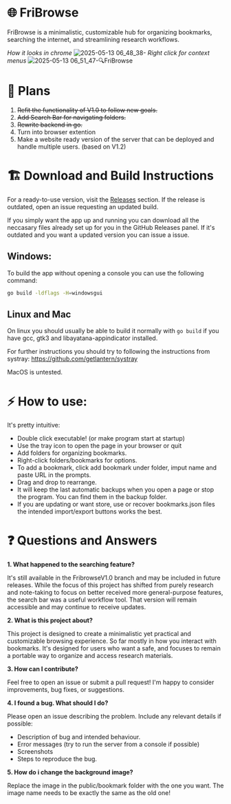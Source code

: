 # 🌐 FriBrowse

FriBrowse is a minimalistic, customizable hub for organizing bookmarks, searching the internet, and streamlining research workflows.

*How it looks in chrome*
![2025-05-13 06_48_38-](https://github.com/user-attachments/assets/56577f1b-ee53-436a-858b-71c1d72b3c44)
*Right click for context menus*
![2025-05-13 06_51_47-🔍FriBrowse](https://github.com/user-attachments/assets/31aa2bea-8c97-4561-9842-0d4f2c06ea74)



# 🚧 Plans

1. ~~Refit the functionality of V1.0 to follow new goals.~~
2. ~~Add Search Bar for navigating folders.~~
3. ~~Rewrite backend in go.~~
4. Turn into browser extention
5. Make a website ready version of the server that can be deployed and handle multiple users. (based on V1.2)

# 🏗️  Download and Build Instructions
For a ready-to-use version, visit the [Releases](https://github.com/Frimi01/Fribrowse/releases/) section.
If the release is outdated, open an issue requesting an updated build.

If you simply want the app up and running you can download all the neccasary
files already set up for you in the GitHub Releases panel. If it's outdated and
you want a updated version you can issue a issue.

## Windows:
To build the app without opening a console you can use the following command:
```bash
go build -ldflags -H=windowsgui
```
## Linux and Mac
On linux you should usually be able to build it normally with `go build` if you have gcc, gtk3 and libayatana-appindicator installed. 

For further instructions you should try to following the instructions from systray: https://github.com/getlantern/systray

MacOS is untested.

# ⚡ How to use:

It's pretty intuitive:

- Double click executable! (or make program start at startup)
- Use the tray icon to open the page in your browser or quit
- Add folders for organizing bookmarks.
- Right-click folders/bookmarks for options.
- To add a bookmark, click add bookmark under folder, imput name and paste URL in the prompts.
- Drag and drop to rearrange.
- It will keep the last automatic backups when you open a page or stop the program. You can find them in the backup folder.
- If you are updating or want store, use or recover bookmarks.json files the intended import/export buttons works the best. 

# ❓ Questions and Answers

**1. What happened to the searching feature?**

It's still available in the FribrowseV1.0 branch and may be included in future releases. While the focus of this project has shifted from purely research and note-taking to focus on better received more general-purpose features, the search bar was a useful workflow tool. That version will remain accessible and may continue to receive updates.

**2. What is this project about?**

This project is designed to create a minimalistic yet practical and customizable browsing experience. So far mostly in how you interact with bookmarks. It's designed for users who want a safe, and focuses to remain a portable way to organize and access research materials.

**3. How can I contribute?**

Feel free to open an issue or submit a pull request! I'm happy to consider improvements, bug fixes, or suggestions.

**4. I found a bug. What should I do?**

Please open an issue describing the problem. Include any relevant details if possible:
- Description of bug and intended behaviour.
- Error messages (try to run the server from a console if possible)
- Screenshots
- Steps to reproduce the bug.

**5. How do i change the background image?**

Replace the image in the public/bookmark folder with the one you want. The image name needs to be exactly the same as the old one! 
